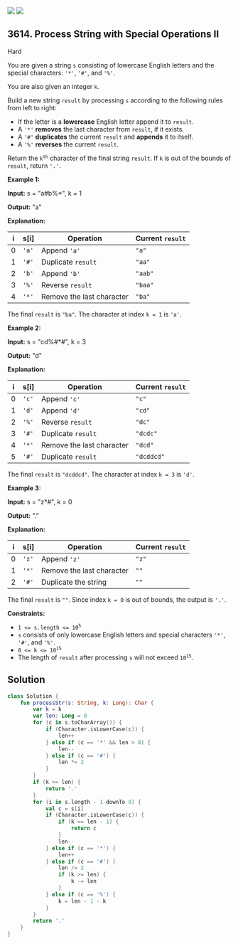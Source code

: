 [![](https://img.shields.io/github/stars/javadev/LeetCode-in-Kotlin?label=Stars&style=flat-square)](https://github.com/javadev/LeetCode-in-Kotlin)
[![](https://img.shields.io/github/forks/javadev/LeetCode-in-Kotlin?label=Fork%20me%20on%20GitHub%20&style=flat-square)](https://github.com/javadev/LeetCode-in-Kotlin/fork)

## 3614\. Process String with Special Operations II

Hard

You are given a string `s` consisting of lowercase English letters and the special characters: `'*'`, `'#'`, and `'%'`.

You are also given an integer `k`.

Build a new string `result` by processing `s` according to the following rules from left to right:

*   If the letter is a **lowercase** English letter append it to `result`.
*   A `'*'` **removes** the last character from `result`, if it exists.
*   A `'#'` **duplicates** the current `result` and **appends** it to itself.
*   A `'%'` **reverses** the current `result`.

Return the <code>k<sup>th</sup></code> character of the final string `result`. If `k` is out of the bounds of `result`, return `'.'`.

**Example 1:**

**Input:** s = "a#b%\*", k = 1

**Output:** "a"

**Explanation:**

| i | s[i]  | Operation                  | Current `result` |
|---|-------|----------------------------|------------------|
| 0 | `'a'` | Append `'a'`               | `"a"`            |
| 1 | `'#'` | Duplicate `result`         | `"aa"`           |
| 2 | `'b'` | Append `'b'`               | `"aab"`          |
| 3 | `'%'` | Reverse `result`           | `"baa"`          |
| 4 | `'*'` | Remove the last character  | `"ba"`           |

The final `result` is `"ba"`. The character at index `k = 1` is `'a'`.

**Example 2:**

**Input:** s = "cd%#\*#", k = 3

**Output:** "d"

**Explanation:**

| i | s[i]  | Operation                  | Current `result` |
|---|-------|----------------------------|------------------|
| 0 | `'c'` | Append `'c'`               | `"c"`            |
| 1 | `'d'` | Append `'d'`               | `"cd"`           |
| 2 | `'%'` | Reverse `result`           | `"dc"`           |
| 3 | `'#'` | Duplicate `result`         | `"dcdc"`         |
| 4 | `'*'` | Remove the last character  | `"dcd"`          |
| 5 | `'#'` | Duplicate `result`         | `"dcddcd"`       |

The final `result` is `"dcddcd"`. The character at index `k = 3` is `'d'`.

**Example 3:**

**Input:** s = "z\*#", k = 0

**Output:** "."

**Explanation:**

| i | s[i]  | Operation                 | Current `result` |
|---|-------|---------------------------|------------------|
| 0 | `'z'` | Append `'z'`              | `"z"`            |
| 1 | `'*'` | Remove the last character | `""`             |
| 2 | `'#'` | Duplicate the string      | `""`             |

The final `result` is `""`. Since index `k = 0` is out of bounds, the output is `'.'`.

**Constraints:**

*   <code>1 <= s.length <= 10<sup>5</sup></code>
*   `s` consists of only lowercase English letters and special characters `'*'`, `'#'`, and `'%'`.
*   <code>0 <= k <= 10<sup>15</sup></code>
*   The length of `result` after processing `s` will not exceed <code>10<sup>15</sup></code>.

## Solution

```kotlin
class Solution {
    fun processStr(s: String, k: Long): Char {
        var k = k
        var len: Long = 0
        for (c in s.toCharArray()) {
            if (Character.isLowerCase(c)) {
                len++
            } else if (c == '*' && len > 0) {
                len--
            } else if (c == '#') {
                len *= 2
            }
        }
        if (k >= len) {
            return '.'
        }
        for (i in s.length - 1 downTo 0) {
            val c = s[i]
            if (Character.isLowerCase(c)) {
                if (k == len - 1) {
                    return c
                }
                len--
            } else if (c == '*') {
                len++
            } else if (c == '#') {
                len /= 2
                if (k >= len) {
                    k -= len
                }
            } else if (c == '%') {
                k = len - 1 - k
            }
        }
        return '.'
    }
}
```